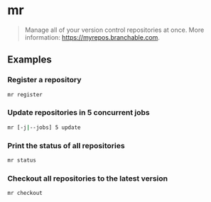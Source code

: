 # mr

> Manage all of your version control repositories at once. More information: <https://myrepos.branchable.com>.

## Examples

### Register a repository

```bash
mr register
```

### Update repositories in 5 concurrent jobs

```bash
mr [-j|--jobs] 5 update
```

### Print the status of all repositories

```bash
mr status
```

### Checkout all repositories to the latest version

```bash
mr checkout
```
